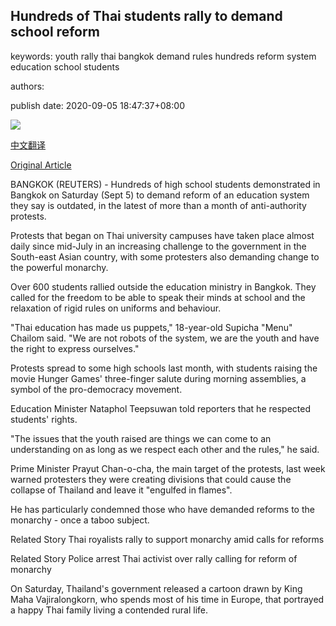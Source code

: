## Hundreds of Thai students rally to demand school reform

keywords: youth rally thai bangkok demand rules hundreds reform system education school students

authors: 

publish date: 2020-09-05 18:47:37+08:00

![](https://www.straitstimes.com/sites/default/files/styles/x_large/public/articles/2020/09/05/tl-thai-r-050920.jpg?itok=SAFw0PSY)

[中文翻译](Hundreds%20of%20Thai%20students%20rally%20to%20demand%20school%20reform_zh.md)

[Original Article](https://www.straitstimes.com/asia/se-asia/hundreds-of-thai-students-rally-to-demand-school-reform)

BANGKOK (REUTERS) - Hundreds of high school students demonstrated in Bangkok on Saturday (Sept 5) to demand reform of an education system they say is outdated, in the latest of more than a month of anti-authority protests.

Protests that began on Thai university campuses have taken place almost daily since mid-July in an increasing challenge to the government in the South-east Asian country, with some protesters also demanding change to the powerful monarchy.

Over 600 students rallied outside the education ministry in Bangkok. They called for the freedom to be able to speak their minds at school and the relaxation of rigid rules on uniforms and behaviour.

"Thai education has made us puppets," 18-year-old Supicha "Menu" Chailom said. "We are not robots of the system, we are the youth and have the right to express ourselves."

Protests spread to some high schools last month, with students raising the movie Hunger Games' three-finger salute during morning assemblies, a symbol of the pro-democracy movement.

Education Minister Nataphol Teepsuwan told reporters that he respected students' rights.

"The issues that the youth raised are things we can come to an understanding on as long as we respect each other and the rules," he said.

Prime Minister Prayut Chan-o-cha, the main target of the protests, last week warned protesters they were creating divisions that could cause the collapse of Thailand and leave it "engulfed in flames".

He has particularly condemned those who have demanded reforms to the monarchy - once a taboo subject.

Related Story Thai royalists rally to support monarchy amid calls for reforms

Related Story Police arrest Thai activist over rally calling for reform of monarchy

On Saturday, Thailand's government released a cartoon drawn by King Maha Vajiralongkorn, who spends most of his time in Europe, that portrayed a happy Thai family living a contended rural life.